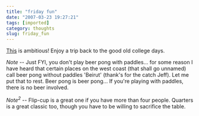 ```yaml
---
title: "friday fun"
date: "2007-03-23 19:27:21"
tags: [imported]
category: thoughts
slug: friday_fun
---
```

	
<a href="http://www.millenniumpong.com/" title="Reminds me of junior year">This</a> is ambitious!   Enjoy a trip back to the good old college days.

<em>Note</em> -- Just FYI, you don't play beer pong with paddles... for some reason I have heard that certain places on the west coast (that shall go unnamed) call beer pong without paddles 'Beirut' (thank's for the catch Jeff).  Let me put that to rest.  Beer pong is beer pong... If you're playing with paddles, there is no beer involved.

<em>Note<sup>2</sup></em> -- Flip-cup is a great one if you have more than four people.  Quarters is a great classic too, though you have to be willing to sacrifice the table.
